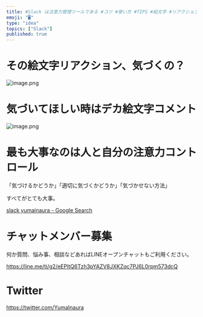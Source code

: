 ```yaml
---
title: #Slack は注意力管理ツールである #コツ #使い方 #TIPS #絵文字 #リアクション #コメント
emoji: "🖥"
type: "idea"
topics: ["Slack"]
published: true
---
```


# その絵文字リアクション、気づくの？

![image.png](https://qiita-image-store.s3.amazonaws.com/0/89618/f8ef184e-70db-cf5e-25be-28ecb710a7aa.png)

# 気づいてほしい時はデカ絵文字コメント

![image.png](https://qiita-image-store.s3.amazonaws.com/0/89618/c62ccca5-4387-00ee-0528-1a2039f80c09.png)

# 最も大事なのは人と自分の注意力コントロール

「気づけるかどうか」「適切に気づくかどうか」「気づかせない方法」

すべてがとても大事。

[slack yumainaura - Google Search](https://www.google.com/search?ei=OOoiXOK9HMWt8QWo57uoCQ&q=slack+yumainaura&oq=slack+yumainaura&gs_l=psy-ab.3...3186.3186..3311...0.0..0.84.84.1......0....1..gws-wiz.dHHAl97ucS8)








<!-- Update From Qiita API -->

# チャットメンバー募集


何か質問、悩み事、相談などあればLINEオープンチャットもご利用ください。

https://line.me/ti/g2/eEPltQ6Tzh3pYAZV8JXKZqc7PJ6L0rpm573dcQ





# Twitter


https://twitter.com/YumaInaura


<!-- Update From Qiita API -->


